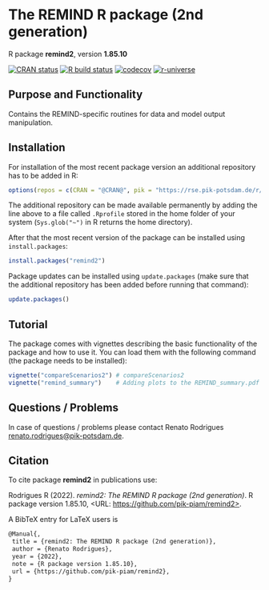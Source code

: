 # The REMIND R package (2nd generation)

R package **remind2**, version **1.85.10**

[![CRAN status](https://www.r-pkg.org/badges/version/remind2)](https://cran.r-project.org/package=remind2)  [![R build status](https://github.com/pik-piam/remind2/workflows/check/badge.svg)](https://github.com/pik-piam/remind2/actions) [![codecov](https://codecov.io/gh/pik-piam/remind2/branch/master/graph/badge.svg)](https://app.codecov.io/gh/pik-piam/remind2) [![r-universe](https://pik-piam.r-universe.dev/badges/remind2)](https://pik-piam.r-universe.dev/ui#builds)

## Purpose and Functionality

Contains the REMIND-specific routines for data and model output manipulation.


## Installation

For installation of the most recent package version an additional repository has to be added in R:

```r
options(repos = c(CRAN = "@CRAN@", pik = "https://rse.pik-potsdam.de/r/packages"))
```
The additional repository can be made available permanently by adding the line above to a file called `.Rprofile` stored in the home folder of your system (`Sys.glob("~")` in R returns the home directory).

After that the most recent version of the package can be installed using `install.packages`:

```r 
install.packages("remind2")
```

Package updates can be installed using `update.packages` (make sure that the additional repository has been added before running that command):

```r 
update.packages()
```

## Tutorial

The package comes with vignettes describing the basic functionality of the package and how to use it. You can load them with the following command (the package needs to be installed):

```r
vignette("compareScenarios2") # compareScenarios2
vignette("remind_summary")    # Adding plots to the REMIND_summary.pdf
```

## Questions / Problems

In case of questions / problems please contact Renato Rodrigues <renato.rodrigues@pik-potsdam.de>.

## Citation

To cite package **remind2** in publications use:

Rodrigues R (2022). _remind2: The REMIND R package (2nd generation)_. R package version 1.85.10, <URL: https://github.com/pik-piam/remind2>.

A BibTeX entry for LaTeX users is

 ```latex
@Manual{,
  title = {remind2: The REMIND R package (2nd generation)},
  author = {Renato Rodrigues},
  year = {2022},
  note = {R package version 1.85.10},
  url = {https://github.com/pik-piam/remind2},
}
```
